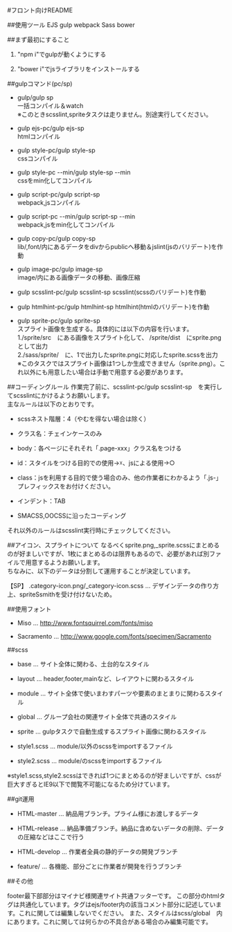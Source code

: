 #フロント向けREADME

##使用ツール
EJS
gulp
webpack
Sass
bower

##まず最初にすること
1. "npm i"でgulpが動くようにする

2. "bower i"でjsライブラリをインストールする

##gulpコマンド(pc/sp)

+ gulp/gulp sp  
一括コンパイル＆watch  
※このときscsslint,spriteタスクは走りません。別途実行してください。

+ gulp ejs-pc/gulp ejs-sp  
htmlコンパイル

+ gulp style-pc/gulp style-sp  
cssコンパイル

+ gulp style-pc --min/gulp style-sp --min  
cssをmin化してコンパイル

+ gulp script-pc/gulp script-sp  
webpack,jsコンパイル

+ gulp script-pc --min/gulp script-sp --min  
webpack,jsをmin化してコンパイル

+ gulp copy-pc/gulp copy-sp  
lib/,font/内にあるデータをdivからpublicへ移動＆jslint(jsのバリデート)を作動

+ gulp image-pc/gulp image-sp  
image/内にある画像データの移動、画像圧縮

+ gulp scsslint-pc/gulp scsslint-sp
scsslint(scssのバリデート)を作動

+ gulp htmlhint-pc/gulp htmlhint-sp
htmlhint(htmlのバリデート)を作動

+ gulp sprite-pc/gulp sprite-sp  
スプライト画像を生成する。具体的には以下の内容を行います。  
1./sprite/src　にある画像をスプライト化して、 /sprite/dist　にsprite.pngとして出力  
2./sass/sprite/　に、1で出力したsprite.pngに対応したsprite.scssを出力  
※このタスクではスプライト画像は1つしか生成できません（sprite.png）。これ以外にも用意したい場合は手動で用意する必要があります。

##コーディングルール
作業完了前に、scsslint-pc/gulp scsslint-sp　を実行してscsslintにかけるようお願いします。  
主なルールは以下のとおりです。

+ scssネスト階層：4（やむを得ない場合は除く）

+ クラス名：チェインケースのみ

+ body：各ページにそれそれ「.page-xxx」クラス名をつける

+ id：スタイルをつける目的での使用→☓、jsによる使用→○
 
+ class：jsを利用する目的で使う場合のみ、他の作業者にわかるよう「.js-」プレフィックスをお付けください。

+ インデント：TAB

+ SMACSS,OOCSSに沿ったコーディング

それ以外のルールはscsslint実行時にチェックしてください。

##アイコン、スプライトについて
なるべくsprite.png,_sprite.scssにまとめるのが好ましいですが、1枚にまとめるのは限界もあるので、必要があれば別ファイルで用意するようお願いします。  
ちなみに、以下のデータは分割して運用することが決定しています。  

【SP】
.category-icon.png/_category-icon.scss ... デザインデータの作り方上、spriteSsmithを受け付けないため。

##使用フォント

+ Miso ... http://www.fontsquirrel.com/fonts/miso

+ Sacramento ... http://www.google.com/fonts/specimen/Sacramento

##scss

+ base ... サイト全体に関わる、土台的なスタイル

+ layout ... header,footer,mainなど、レイアウトに関わるスタイル

+ module ... サイト全体で使いまわすパーツや要素のまとまりに関わるスタイル

+ global ... グループ会社の関連サイト全体で共通のスタイル

+ sprite ... gulpタスクで自動生成するスプライト画像に関わるスタイル

+ style1.scss ... module/以外のscssをimportするファイル

+ style2.scss ... module/のscssをimportするファイル

※style1.scss,style2.scssはできれば1つにまとめるのが好ましいですが、cssが巨大すぎるとIE9以下で閲覧不可能になるため分けています。

##git運用

+ HTML-master ... 納品用ブランチ。プライム様にお渡しするデータ

+ HTML-release ... 納品準備ブランチ。納品に含めないデータの削除、データの圧縮などはここで行う

+ HTML-develop ... 作業者全員の静的データの開発ブランチ

+ feature/ ... 各機能、部分ごとに作業者が開発を行うブランチ

##その他

footer最下部部分はマイナビ様関連サイト共通フッターです。
この部分のhtmlタグは共通化しています。タグはejs/footer内の該当コメント部分に記述しています。これに関しては編集しないでください。
また、スタイルはscss/global　内にあります。これに関しては何らかの不具合がある場合のみ編集可能です。